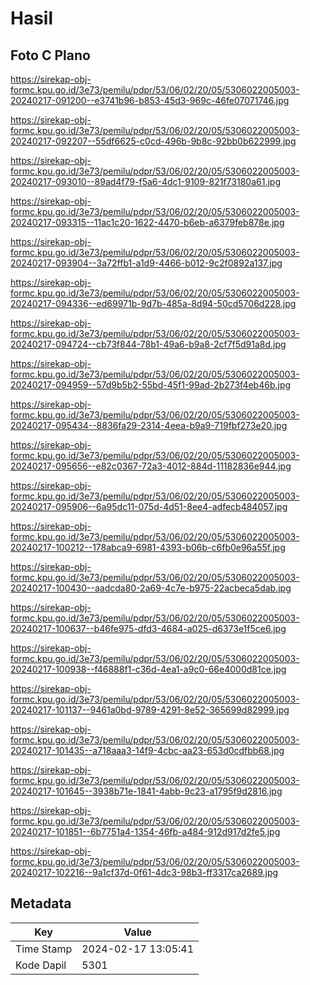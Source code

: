 # Hasil

## Foto C Plano

https://sirekap-obj-formc.kpu.go.id/3e73/pemilu/pdpr/53/06/02/20/05/5306022005003-20240217-091200--e3741b96-b853-45d3-969c-46fe07071746.jpg

https://sirekap-obj-formc.kpu.go.id/3e73/pemilu/pdpr/53/06/02/20/05/5306022005003-20240217-092207--55df6625-c0cd-496b-9b8c-92bb0b622999.jpg

https://sirekap-obj-formc.kpu.go.id/3e73/pemilu/pdpr/53/06/02/20/05/5306022005003-20240217-093010--89ad4f79-f5a6-4dc1-9109-821f73180a61.jpg

https://sirekap-obj-formc.kpu.go.id/3e73/pemilu/pdpr/53/06/02/20/05/5306022005003-20240217-093315--11ac1c20-1622-4470-b6eb-a6379feb878e.jpg

https://sirekap-obj-formc.kpu.go.id/3e73/pemilu/pdpr/53/06/02/20/05/5306022005003-20240217-093904--3a72ffb1-a1d9-4466-b012-9c2f0892a137.jpg

https://sirekap-obj-formc.kpu.go.id/3e73/pemilu/pdpr/53/06/02/20/05/5306022005003-20240217-094336--ed69971b-9d7b-485a-8d94-50cd5706d228.jpg

https://sirekap-obj-formc.kpu.go.id/3e73/pemilu/pdpr/53/06/02/20/05/5306022005003-20240217-094724--cb73f844-78b1-49a6-b9a8-2cf7f5d91a8d.jpg

https://sirekap-obj-formc.kpu.go.id/3e73/pemilu/pdpr/53/06/02/20/05/5306022005003-20240217-094959--57d9b5b2-55bd-45f1-99ad-2b273f4eb46b.jpg

https://sirekap-obj-formc.kpu.go.id/3e73/pemilu/pdpr/53/06/02/20/05/5306022005003-20240217-095434--8836fa29-2314-4eea-b9a9-719fbf273e20.jpg

https://sirekap-obj-formc.kpu.go.id/3e73/pemilu/pdpr/53/06/02/20/05/5306022005003-20240217-095656--e82c0367-72a3-4012-884d-11182836e944.jpg

https://sirekap-obj-formc.kpu.go.id/3e73/pemilu/pdpr/53/06/02/20/05/5306022005003-20240217-095906--6a95dc11-075d-4d51-8ee4-adfecb484057.jpg

https://sirekap-obj-formc.kpu.go.id/3e73/pemilu/pdpr/53/06/02/20/05/5306022005003-20240217-100212--178abca9-6981-4393-b06b-c6fb0e96a55f.jpg

https://sirekap-obj-formc.kpu.go.id/3e73/pemilu/pdpr/53/06/02/20/05/5306022005003-20240217-100430--aadcda80-2a69-4c7e-b975-22acbeca5dab.jpg

https://sirekap-obj-formc.kpu.go.id/3e73/pemilu/pdpr/53/06/02/20/05/5306022005003-20240217-100637--b46fe975-dfd3-4684-a025-d6373e1f5ce6.jpg

https://sirekap-obj-formc.kpu.go.id/3e73/pemilu/pdpr/53/06/02/20/05/5306022005003-20240217-100938--f46888f1-c36d-4ea1-a9c0-66e4000d81ce.jpg

https://sirekap-obj-formc.kpu.go.id/3e73/pemilu/pdpr/53/06/02/20/05/5306022005003-20240217-101137--9461a0bd-9789-4291-8e52-365699d82999.jpg

https://sirekap-obj-formc.kpu.go.id/3e73/pemilu/pdpr/53/06/02/20/05/5306022005003-20240217-101435--a718aaa3-14f9-4cbc-aa23-653d0cdfbb68.jpg

https://sirekap-obj-formc.kpu.go.id/3e73/pemilu/pdpr/53/06/02/20/05/5306022005003-20240217-101645--3938b71e-1841-4abb-9c23-a1795f9d2816.jpg

https://sirekap-obj-formc.kpu.go.id/3e73/pemilu/pdpr/53/06/02/20/05/5306022005003-20240217-101851--6b7751a4-1354-46fb-a484-912d917d2fe5.jpg

https://sirekap-obj-formc.kpu.go.id/3e73/pemilu/pdpr/53/06/02/20/05/5306022005003-20240217-102216--9a1cf37d-0f61-4dc3-98b3-ff3317ca2689.jpg


## Metadata

| Key        | Value               |
| ---------- | ------------------- |
| Time Stamp | 2024-02-17 13:05:41 |
| Kode Dapil | 5301                |



